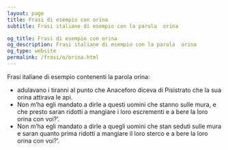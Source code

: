 ```yaml
---
layout: page
title: Frasi di esempio con orina 
subtitle: Frasi italiane di esempio con la parola  orina

og_title: Frasi di esempio con orina 
og_description: Frasi italiane di esempio con la parola  orina
og_type: website
permalink: /frasi/o/orina.html
---
```


Frasi italiane di esempio contenenti la parola orina:


- adulavano i tiranni al punto che Anaceforo diceva di Pisistrato che la sua orina attirava le api.
- Non m’ha egli mandato a dirle a questi uomini che stanno sulle mura, e che presto saran ridotti a mangiare i loro escrementi e a bere la loro orina con voi?’.
- Non m’ha egli mandato a dirle a quegli uomini che stan seduti sulle mura e saran quanto prima ridotti a mangiare il loro sterco e a bere la loro orina con voi?’.
